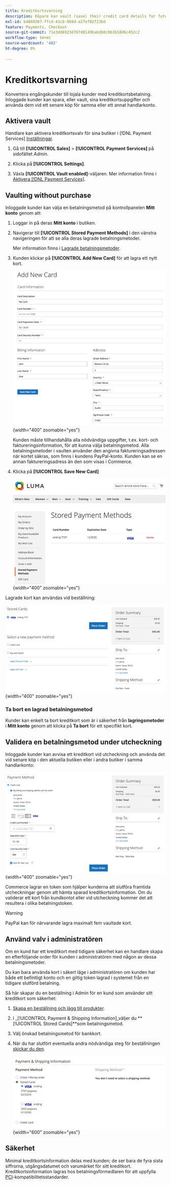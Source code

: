 ```yaml
---
title: Kreditkortsvarning
description: Köpare kan vault (save) their credit card details for future purchasing.
exl-id: b4060307-ffcd-41cb-9b9d-a2fef02f23bd
feature: Payments, Checkout
source-git-commit: 71e3dd6923d767d8149babdb8c0b3b18d6c452c2
workflow-type: tm+mt
source-wordcount: '482'
ht-degree: 0%

---
```


# Kreditkortsvarning

Konvertera engångskunder till lojala kunder med kreditkortsbetalning. Inloggade kunder kan spara, eller vault, sina kreditkortsuppgifter och använda dem vid ett senare köp för samma eller ett annat handlarkonto.

## Aktivera vault

Handlare kan aktivera kreditkortsvalv för sina butiker i [!DNL Payment Services] [Inställningar](settings.md#card-vaulting).

1. Gå till **[!UICONTROL Sales]** > **[!UICONTROL Payment Services]** på sidofältet _Admin_.

1. Klicka på **[!UICONTROL Settings]**.

1. Växla **[!UICONTROL Vault enabled]**-väljaren. Mer information finns i [Aktivera [!DNL Payment Services]](settings.md#enable-payment-services).

## Vaulting without purchase

Inloggade kunder kan välja en betalningsmetod på kontrollpanelen **Mitt konto** genom att:

1. Loggar in på deras **Mitt konto** i butiken.

1. Navigerar till **[!UICONTROL Stored Payment Methods]** i den vänstra navigeringen för att se alla deras lagrade betalningsmetoder.

   Mer information finns i [Lagrade betalningsmetoder](https://experienceleague.adobe.com/en/docs/commerce-admin/stores-sales/payments/stored-payment-methods).

1. Kunden klickar på **[!UICONTROL Add New Card]** för att lagra ett nytt kort.

   ![Lägg till nytt kort](assets/add-new-card.png){width="400" zoomable="yes"}

   Kunden måste tillhandahålla alla nödvändiga uppgifter, t.ex. kort- och faktureringsinformation, för att kunna välja betalningsmetod.
Alla betalningsmetoder i vaulten använder den angivna faktureringsadressen när kortet säkras, som finns i kundens PayPal-konto. Kunden kan se en annan faktureringsadress än den som visas i Commerce.

1. Klicka på **[!UICONTROL Save New Card]**

   ![Lagrade betalningsmetoder i mitt konto](assets/stored-payment-methods.png){width="400" zoomable="yes"}

Lagrade kort kan användas vid beställning:

![Använd lagrade autentiseringsuppgifter för framtida köp](assets/use-stored-card.png){width="400" zoomable="yes"}

### Ta bort en lagrad betalningsmetod

Kunder kan enkelt ta bort kreditkort som är i säkerhet från **lagringsmetoder** i **Mitt konto** genom att klicka på **Ta bort** för ett specifikt kort.

## Validera en betalningsmetod under utcheckning

Inloggade kunder kan avvisa ett kreditkort vid utcheckning och använda det vid senare köp i den aktuella butiken eller i andra butiker i samma handlarkonto:

![Vadera deras kreditkort för senare bruk](assets/save-card-for-later.png){width="400" zoomable="yes"}

Commerce lagrar en token som hjälper kunderna att slutföra framtida utcheckningar genom att hämta sparad kreditkortsinformation. Om du validerar ett kort från kundkontot eller vid utcheckning kommer det att resultera i olika betalningstoken.

>[!WARNING]
>
> PayPal kan för närvarande lagra maximalt fem vaultade kort.

## Använd valv i administratören

Om en kund har ett kreditkort med tidigare säkerhet kan en handlare skapa en efterföljande order för kunden i administratören med någon av dessa betalningsmetoder.

Du kan bara använda kort i säkert läge i administratören om kunden har både ett befintligt konto och en giltig token lagrad i systemet från en tidigare slutförd betalning.

Så här skapar du en beställning i Admin för en kund som använder sitt kreditkort som säkerhet:

1. [Skapa en beställning och lägg till produkter](https://experienceleague.adobe.com/docs/commerce-admin/stores-sales/point-of-purchase/assist/customer-account-create-order.html).
1. I _[!UICONTROL Payment & Shipping Information]_väljer du **[!UICONTROL Stored Cards]**som betalningsmetod.
1. Välj önskad betalningsmetod för bankkort.
1. När du har slutfört eventuella andra nödvändiga steg för beställningen [skickar du den](https://experienceleague.adobe.com/docs/commerce-admin/stores-sales/point-of-purchase/assist/customer-account-create-order.html?lang=en#step-3%3A-submit-the-order).

   ![Använd kreditkort i betal i Admin för kund](assets/admin-vaultedcard.png){width="600" zoomable="yes"}

## Säkerhet

Minimal kreditkortsinformation delas med kunden; de ser bara de fyra sista siffrorna, utgångsdatumet och varumärket för sitt kreditkort. Kreditkortsinformation lagras hos betalningsförmedlaren för att uppfylla [PCI](security.md#PCI-compliance)-kompatibilitetsstandarder.

